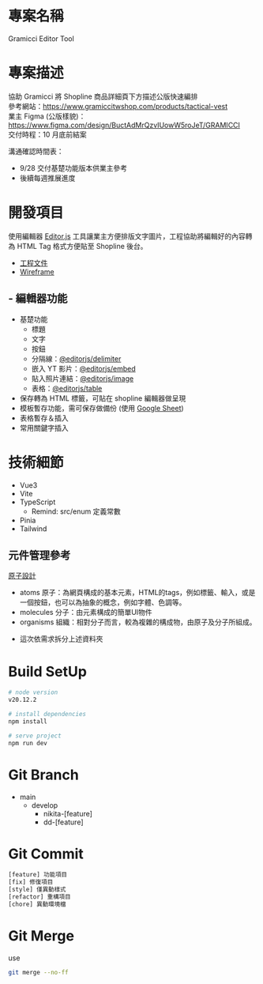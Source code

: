 # 專案名稱
Gramicci Editor Tool

# 專案描述
協助 Gramicci 將 Shopline 商品詳細頁下方描述公版快速編排<br/>
參考網站：https://www.gramiccitwshop.com/products/tactical-vest<br>
業主 Figma (公版樣貌)：https://www.figma.com/design/BuctAdMrQzvIUowW5roJeT/GRAMICCI<br>
交付時程：10 月底前結案

溝通確認時間表：<br/>
  - 9/28 交付基楚功能版本供業主參考<br/>
  - 後續每週推展進度

# 開發項目
使用編輯器 [Editor.js](https://editorjs.io/base-concepts/) 工具讓業主方便排版文字圖片，工程協助將編輯好的內容轉為 HTML Tag 格式方便貼至 Shopline 後台。<br/>
- [工程文件](https://docs.google.com/document/d/1VqIKSnj6zzPgZNa82th4ruOhy_rXOyFHo06RF8rvruM/edit)<br/>
- [Wireframe](https://www.figma.com/design/UPWVb5bJN0SnU77Ik2zvrg/Gramicci-Wireframe?node-id=0-1&node-type=canvas&t=JB8uPkmunMl4KBko-0)


## - 編輯器功能
- 基楚功能<br/>
  - 標題<br/>
  - 文字<br/>
  - 按鈕<br/>
  - 分隔線：[@editorjs/delimiter](https://www.npmjs.com/package/@editorjs/delimiter)<br/>
  - 嵌入 YT 影片：[@editorjs/embed](https://www.npmjs.com/package/@editorjs/embed)<br/>
  - 貼入照片連結：[@editorjs/image](https://github.com/editor-js/image)<br/>
  - 表格：[@editorjs/table](https://www.npmjs.com/package/@editorjs/table)<br/>
- 保存轉為 HTML 標籤，可貼在 shopline 編輯器做呈現 <br>
- 模板暫存功能，需可保存做備份 (使用 [Google Sheet](https://medium.com/sheiun/google-spreadsheet-%E5%BF%AB%E9%80%9F%E6%90%AD%E5%BB%BA%E5%85%8D%E8%B2%BB%E8%B3%87%E6%96%99%E5%BA%AB-%E4%B8%8B-4b4900baa5f0)) <br/>
- 表格暫存＆插入 <br/>
- 常用關鍵字插入

# 技術細節
- Vue3<br/>
- Vite<br/>
- TypeScript<br/>
  - Remind: src/enum 定義常數<br/>
- Pinia<br/>
- Tailwind<br/>

## 元件管理參考
[原子設計](https://medium.com/uxeastmeetswest/%E7%B6%B2%E9%A0%81%E8%A8%AD%E8%A8%88-atomic-design%E7%B0%A1%E4%BB%8B%E5%8F%8A%E5%B7%A5%E4%BD%9C%E5%AF%A6%E4%BE%8B-42e666358d52) <br/>
- atoms 原子：為網頁構成的基本元素，HTML的tags，例如標籤、輸入，或是一個按鈕，也可以為抽象的概念，例如字體、色調等。<br/>
- molecules 分子：由元素構成的簡單UI物件<br/>
- organisms 組織：相對分子而言，較為複雜的構成物，由原子及分子所組成。<br/>

* 這次依需求拆分上述資料夾

# Build SetUp
```bash
# node version
v20.12.2
```
```bash
# install dependencies
npm install
```
```bash
# serve project
npm run dev
```
# Git Branch
- main <br>
  - develop
    - nikita-[feature] <br>
    - dd-[feature] <br>

# Git Commit
```bash
[feature] 功能項目
[fix] 修復項目
[style] 僅異動樣式
[refactor] 重構項目
[chore] 異動環境檔
```

# Git Merge
use
```bash
git merge --no-ff
```


